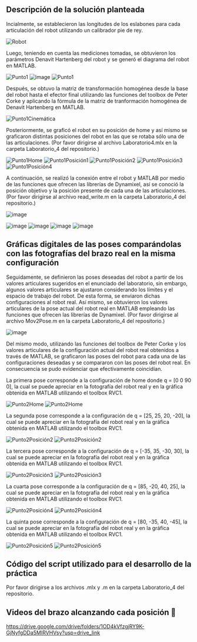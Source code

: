 ## Descripción de la solución planteada

Incialmente, se establecieron las longitudes de los eslabones para cada articulación del robot utilizando un calibrador pie de rey.

![Robot](https://github.com/SaraC27/Laboratorios_Robotica/assets/80609467/ff02a02f-cdce-41af-ba46-bd87983f4690)

Luego, teniendo en cuenta las mediciones tomadas, se obtuvieron los parámetros Denavit Hartenberg del robot y se generó el diagrama del robot en MATLAB.

![Punto1](https://github.com/SaraC27/Laboratorios_Robotica/assets/80609467/eb881da1-0ec9-4f3c-add0-fde869069fad)
![image](https://github.com/SaraC27/Laboratorios_Robotica/assets/80609467/19076585-ed61-4b91-9552-3b1f906ba9d6)
![Punto1](https://github.com/SaraC27/Laboratorios_Robotica/assets/80609467/4837773f-d248-4a06-8df8-331ad75d04e5)

Después, se obtuvo la matriz de transformación homogénea desde la base del robot hasta el efector final utilizando las funciones del toolbox de Peter Corke y aplicando la fórmula de la matriz de tranformación homogénea de Denavit Hartenberg en MATLAB.

![Punto1Cinemática](https://github.com/SaraC27/Laboratorios_Robotica/assets/80609467/dadb9d80-1475-4f33-b0e7-dd42a9f24faf)

Posteriormente, se graficó el robot en su posición de home y así mismo se graficaron distintas posiciones del robot en las que se rotaba sólo una de las articulaciones.
(Por favor dirigirse al archivo Laboratorio4.mlx en la carpeta Laboratorio_4 del repositorio.)

![Punto1Home](https://github.com/SaraC27/Laboratorios_Robotica/assets/80609467/8a03520d-61ac-4c30-ad12-1987302d98b8)
![Punto1Posición1](https://github.com/SaraC27/Laboratorios_Robotica/assets/80609467/9f8ce538-c6eb-4c85-a422-1b16b32dea88)
![Punto1Posición2](https://github.com/SaraC27/Laboratorios_Robotica/assets/80609467/5f82e472-2ebd-467b-9176-9d87fe5c273b)
![Punto1Posición3](https://github.com/SaraC27/Laboratorios_Robotica/assets/80609467/7d08f123-9683-447e-8cd1-d08a6fbc7f7c)
![Punto1Posición4](https://github.com/SaraC27/Laboratorios_Robotica/assets/80609467/e8d3c623-6549-41b1-9844-be657765fb8a)

A continuación, se realizó la conexión entre el robot y MATLAB por medio de las funciones que ofrecen las librerías de Dynamixel, así se conoció la posición objetivo y la posición presente de cada una de las articulaciones.
(Por favor dirigirse al archivo read_write.m en la carpeta Laboratorio_4 del repositorio.)

![image](https://github.com/SaraC27/Laboratorios_Robotica/assets/80609467/be5fb2bb-0828-4732-b6d3-5f3052fb2dd0)

![image](https://github.com/SaraC27/Laboratorios_Robotica/assets/80609467/cbaee6fc-0ebf-4d36-9a81-8eab61e46fe3)
![image](https://github.com/SaraC27/Laboratorios_Robotica/assets/80609467/2c4a4b19-743d-4077-acc7-b50382c5e09c)
![image](https://github.com/SaraC27/Laboratorios_Robotica/assets/80609467/5ee2fd37-aed4-4380-af51-97ad966cd270)
![image](https://github.com/SaraC27/Laboratorios_Robotica/assets/80609467/f57b42fb-23aa-4eff-8c8e-a9009b6b9db1)


## Gráficas digitales de las poses comparándolas con las fotografías del brazo real en la misma configuración

Seguidamente, se definieron las poses deseadas del robot a partir de los valores articulares sugeridos en el enunciado del laboratorio, sin embargo, algunos valores articulares se ajustaron considerando los límites y el espacio de trabajo del robot. De esta forma, se enviaron dichas configuraciones al robot real. Así mismo, se obtuvieron los valores articulares de la pose actual del robot real en MATLAB empleando las funciones que ofrecen las librerías de Dynamixel.
(Por favor dirigirse al archivo Mov2Pose.m en la carpeta Laboratorio_4 del repositorio.)

![image](https://github.com/SaraC27/Laboratorios_Robotica/assets/80609467/54378252-c447-4368-93ee-68790a5d3940)

Del mismo modo, utilizando las funciones del toolbox de Peter Corke y los valores articulares de la configuración actual del robot real obtenidos a través de MATLAB, se graficaron las poses del robot para cada una de las configuraciones deseadas y se compararon con las poses del robot real. En consecuencia se pudo evidenciar que efectivamente coincidían.

La primera pose corresponde a la configuración de home donde q = [0 0 90 0], la cual se puede apreciar en la fotografía del robot real y en la gráfica obtenida en MATLAB utilizando el toolbox RVC1.

![Punto2Home](https://github.com/SaraC27/Laboratorios_Robotica/assets/80609467/5c09d362-2052-4c2a-a8de-c4528af5d847)
![Punto2Home](https://github.com/SaraC27/Laboratorios_Robotica/assets/80609467/4dcdc07c-302a-423f-8d87-87ab4486eba1)

La segunda pose corresponde a la configuración de q = [25, 25, 20, -20], la cual se puede apreciar en la fotografía del robot real y en la gráfica obtenida en MATLAB utilizando el toolbox RVC1.

![Punto2Posición2](https://github.com/SaraC27/Laboratorios_Robotica/assets/80609467/2584ee11-70dd-42fb-a3b5-2b072ee7a4ec)
![Punto2Posición2](https://github.com/SaraC27/Laboratorios_Robotica/assets/80609467/4574de2d-daf7-4b7c-bfbe-b86f601b6a8e)

La tercera pose corresponde a la configuración de q = [-35, 35, -30, 30], la cual se puede apreciar en la fotografía del robot real y en la gráfica obtenida en MATLAB utilizando el toolbox RVC1.

![Punto2Posición3](https://github.com/SaraC27/Laboratorios_Robotica/assets/80609467/8e45c923-5f17-4d64-89f3-89c74aa792d6)
![Punto2Posición3](https://github.com/SaraC27/Laboratorios_Robotica/assets/80609467/1f7a3c65-c81c-4c97-83f8-4eef633ee6ea)

La cuarta pose corresponde a la configuración de q = [85, -20, 40, 25], la cual se puede apreciar en la fotografía del robot real y en la gráfica obtenida en MATLAB utilizando el toolbox RVC1.

![Punto2Posición4](https://github.com/SaraC27/Laboratorios_Robotica/assets/80609467/b3c915df-555f-46e3-b115-b78fb54d9792)
![Punto2Posición4](https://github.com/SaraC27/Laboratorios_Robotica/assets/80609467/d69e7bb1-bd7a-411a-83d2-63249ece82c2)

La quinta pose corresponde a la configuración de q = [80, -35, 40, -45], la cual se puede apreciar en la fotografía del robot real y en la gráfica obtenida en MATLAB utilizando el toolbox RVC1.

![Punto2Posición5](https://github.com/SaraC27/Laboratorios_Robotica/assets/80609467/52b2c8f9-0fc8-4c5d-879d-4dba30df6f69)
![Punto2Posición5](https://github.com/SaraC27/Laboratorios_Robotica/assets/80609467/cec8c520-27d2-437d-b475-e0b62bfc0900)


## Código del script utilizado para el desarrollo de la práctica

Por favor dirigirse a los archivos .mlx y .m en la carpeta Laboratorio_4 del repositorio.


## Videos del brazo alcanzando cada posición :movie_camera:

https://drive.google.com/drive/folders/1OD4kVfzgjRY9K-GjNyfgDDa5MIRVHVsy?usp=drive_link
